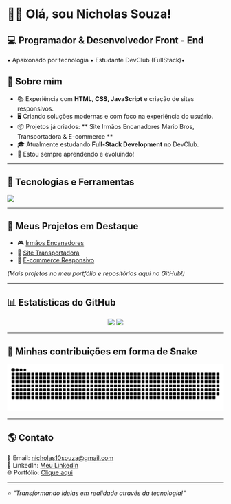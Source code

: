 # 👋🏼 Olá, sou Nicholas Souza!  

## 💻 **Programador & Desenvolvedor Front - End** 

• Apaixonado por tecnologia • Estudante DevClub (FullStack)• 


## 🚀 Sobre mim 
- 📚 Experiência com **HTML, CSS, JavaScript** e criação de sites responsivos. 
- 🖥️ Criando soluções modernas e com foco na experiência do usuário.
- 📦 Projetos já criados: ** Site Irmãos Encanadores Mario Bros, Transportadora & E-commerce **
- 🎓 Atualmente estudando **Full-Stack Development** no DevClub. 
- 🌱 Estou sempre aprendendo e evoluindo!
 
---

## 🔧 Tecnologias e Ferramentas
<div style="display: flex; gap: 10px;">
  <img src="https://skillicons.dev/icons?i=html,css,js,git,github,vscode" />
</div>

---

## 📌 Meus Projetos em Destaque
- 🎮 [Irmãos Encanadores](https://nicholas10souza.github.io/PROJETO-MARIO-ENCANADOR/)  
- 🚚 [Site Transportadora](https://nicholas10souza.github.io/PROJETO-TRANSPORTADORA/)  
- 🛒 [E-commerce Responsivo](https://nicholas10souza.github.io/PROJETO-ECOMMERCE/)  

*(Mais projetos no meu portfólio e repositórios aqui no GitHub!)*

---

## 📊 Estatísticas do GitHub
<div align="center">
  <img height="180em" src="https://github-readme-stats.vercel.app/api?username=nicholas10souza&show_icons=true&theme=tokyonight"/>
  <img height="180em" src="https://github-readme-stats.vercel.app/api/top-langs/?username=nicholas10souza&layout=compact&theme=tokyonight"/>
</div>

---

## 🐍 Minhas contribuições em forma de Snake

<picture>
  <source
    media="(prefers-color-scheme: dark)"
    srcset="https://raw.githubusercontent.com/platane/snk/output/github-contribution-grid-snake-dark.svg"
  />
  <source
    media="(prefers-color-scheme: light)"
    srcset="https://raw.githubusercontent.com/platane/snk/output/github-contribution-grid-snake.svg"
  />
  <img
    alt="github contribution grid snake animation"
    src="https://raw.githubusercontent.com/platane/snk/output/github-contribution-grid-snake.svg"
  />
</picture>

---

## 🌎 Contato
📩 Email: nicholas10souza@gmail.com  
💼 LinkedIn: <a href="https://www.linkedin.com/in/nicholas10souza/" target="_blank">Meu LinkedIn</a>  
🌐 Portfólio: <a href="https://nicholas10souza.github.io/PROJETO-PORTFOLIO/" target="_blank">Clique aqui</a>

---

⭐ *"Transformando ideias em realidade através da tecnologia!"*
